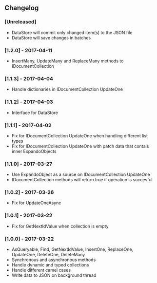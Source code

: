 ## Changelog

### [Unreleased]
* DataStore will commit only changed item(s) to the JSON file
* DataStore will save changes in batches

### [1.2.0] - 2017-04-11
* InsertMany, UpdateMany and ReplaceMany methods to IDocumentCollection

### [1.1.3] - 2017-04-04
* Handle dictionaries in IDocumentCollection UpdateOne
 
### [1.1.2] - 2017-04-03
* Interface for DataStore

### [1.1.1] - 2017-04-02
* Fix for IDocumentCollection UpdateOne when handling different list types
* Fix for IDocumentCollection UpdateOne with patch data that contais inner ExpandoObjects

### [1.1.0] - 2017-03-27
* Use ExpandoObject as a source on IDocumentCollection UpdateOne
* IDocumentCollection methods will return true if operation is succesful

### [1.0.2] - 2017-03-26
* Fix for UpdateOneAsync

### [1.0.1] - 2017-03-22
* Fix for GetNextIdValue when collection is empty

### [1.0.0] - 2017-03-22
* AsQueryable, Find, GetNextIdValue, InsertOne, ReplaceOne, UpdateOne, DeleteOne, DeleteMany
* Synchronous and asynchronous methods
* Handle dynamic and typed collections
* Handle different camel cases
* Write data to JSON on background thread